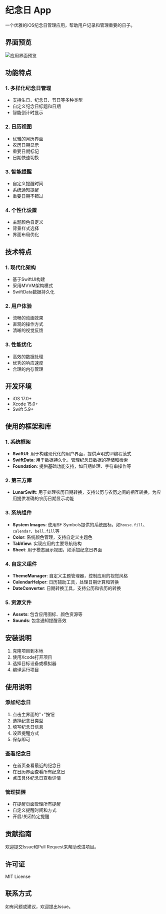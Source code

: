 # 纪念日 App

一个优雅的iOS纪念日管理应用，帮助用户记录和管理重要的日子。

## 界面预览

![应用界面预览](Picsew_20250515173958.JPEG)

## 功能特点

### 1. 多样化纪念日管理
- 支持生日、纪念日、节日等多种类型
- 自定义纪念日标题和日期
- 智能倒计时显示

### 2. 日历视图
- 优雅的月历界面
- 农历日期显示
- 重要日期标记
- 日期快速切换

### 3. 智能提醒
- 自定义提醒时间
- 系统通知提醒
- 重要日期不错过

### 4. 个性化设置
- 主题颜色自定义
- 背景样式选择
- 界面布局优化

## 技术特点

### 1. 现代化架构
- 基于SwiftUI构建
- 采用MVVM架构模式
- SwiftData数据持久化

### 2. 用户体验
- 流畅的动画效果
- 直观的操作方式
- 清晰的视觉反馈

### 3. 性能优化
- 高效的数据处理
- 优秀的响应速度
- 合理的内存管理

## 开发环境
- iOS 17.0+
- Xcode 15.0+
- Swift 5.9+

## 使用的框架和库

### 1. 系统框架
- **SwiftUI**: 用于构建现代化的用户界面，提供声明式UI编程范式
- **SwiftData**: 用于数据持久化，管理纪念日数据的存储和检索
- **Foundation**: 提供基础功能支持，如日期处理、字符串操作等

### 2. 第三方库
- **LunarSwift**: 用于处理农历日期转换，支持公历与农历之间的相互转换，为应用提供准确的农历日期显示功能

### 3. 系统组件
- **System Images**: 使用SF Symbols提供的系统图标，如`house.fill`、`calendar`、`bell.fill`等
- **Color**: 系统颜色管理，支持自定义主题色
- **TabView**: 实现应用的主要导航结构
- **Sheet**: 用于模态展示视图，如添加纪念日界面

### 4. 自定义组件
- **ThemeManager**: 自定义主题管理器，控制应用的视觉风格
- **CalendarHelper**: 日历辅助工具，处理日期计算和转换
- **DateConverter**: 日期转换工具，支持公历和农历的转换

### 5. 资源文件
- **Assets**: 包含应用图标、颜色资源等
- **Sounds**: 包含通知提醒音效

## 安装说明
1. 克隆项目到本地
2. 使用Xcode打开项目
3. 选择目标设备或模拟器
4. 编译运行项目

## 使用说明

### 添加纪念日
1. 点击主界面的"+"按钮
2. 选择纪念日类型
3. 填写纪念日信息
4. 设置提醒方式
5. 保存即可

### 查看纪念日
- 在首页查看最近的纪念日
- 在日历界面查看所有纪念日
- 点击具体纪念日查看详情

### 管理提醒
- 在提醒页面管理所有提醒
- 自定义提醒时间和方式
- 开启/关闭特定提醒

## 贡献指南
欢迎提交Issue和Pull Request来帮助改进项目。

## 许可证
MIT License

## 联系方式
如有问题或建议，欢迎提出Issue。